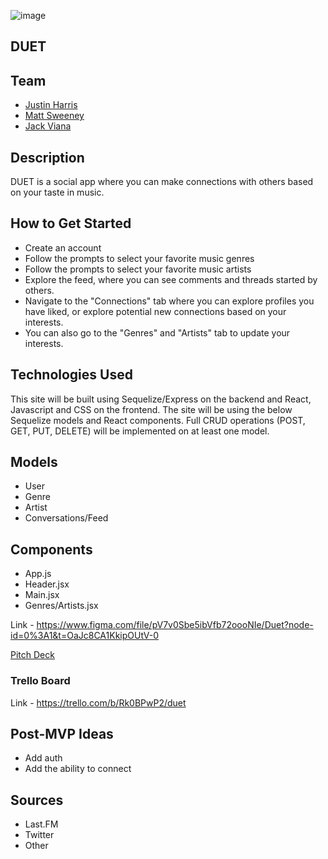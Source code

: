 ![image](https://tinypic.host/images/2022/11/30/Screenshot-2022-11-29-at-5.28.54-PM.png)

## DUET

## Team

- [Justin Harris](https://www.linkedin.com/in/justin-harris1/)
- [Matt Sweeney](https://www.linkedin.com/in/sweeney-matt/)
- [Jack Viana](https://www.linkedin.com/in/jack-viana/)

## Description

DUET is a social app where you can make connections with others based on your taste in music.

## How to Get Started

- Create an account
- Follow the prompts to select your favorite music genres
- Follow the prompts to select your favorite music artists
- Explore the feed, where you can see comments and threads started by others.
- Navigate to the "Connections" tab where you can explore profiles you have liked, or explore potential new connections based on your interests.
- You can also go to the "Genres" and "Artists" tab to update your interests.

## Technologies Used

This site will be built using Sequelize/Express on the backend and React, Javascript and CSS on the frontend. The site will be using the below Sequelize models and React components. Full CRUD operations (POST, GET, PUT, DELETE) will be implemented on at least one model.

## Models

- User
- Genre
- Artist
- Conversations/Feed

## Components

- App.js
- Header.jsx
- Main.jsx
- Genres/Artists.jsx

Link - https://www.figma.com/file/pV7v0Sbe5ibVfb72oooNIe/Duet?node-id=0%3A1&t=OaJc8CA1KkipOUtV-0

[Pitch Deck](https://docs.google.com/presentation/d/17Pw1Po5peGgnLI-vCtbcH1cK11HNDjO8E75zt2vvpiE/edit#slide=id.ge9090756a_1_300)

### Trello Board

Link - https://trello.com/b/Rk0BPwP2/duet

## Post-MVP Ideas

- Add auth
- Add the ability to connect

## Sources

- Last.FM
- Twitter
- Other
